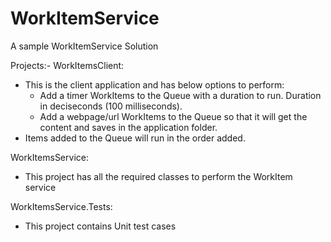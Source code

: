 # WorkItemService
A  sample WorkItemService Solution

Projects:-
WorkItemsClient:
 - This is the client application and has below options to perform:
	- Add a timer WorkItems to the Queue with a duration to run. Duration in deciseconds (100 milliseconds).
	- Add a webpage/url WorkItems to the Queue so that it will get the content and saves in the application folder.
  - Items added to the Queue will run in the order added.
	
WorkItemsService:
 - This project has all the required classes to perform the WorkItem service
 
WorkItemsService.Tests:
 - This project contains Unit test cases

